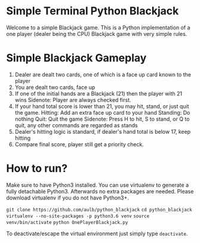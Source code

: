# Simple Terminal Python Blackjack
Welcome to a simple Blackjack game. This is a Python implementation of a one player (dealer being the CPU) Blackjack game with very simple rules.

# Simple Blackjack Gameplay
1) Dealer are dealt two cards, one of which is a face up card known to the player
2) You are dealt two cards, face up
3) If one of the initial hands are a Blackjack (21) then the player with 21 wins
Sidenote: Player are always checked first.
4) If your hand total score is lower than 21, you may hit, stand, or just quit the game.
Hitting: Add an extra face up card to your hand
Standing: Do nothing
Quit: Quit the game
Sidenote: Press H to hit, S to stand, or Q to quit, any other commands are regarded as stands
5) Dealer's hitting logic is standard, if dealer's hand total is below 17, keep hitting
6) Compare final score, player still get a priority check. 

# How to run?
Make sure to have Python3 installed. You can use virtualenv to generate a fully detachable Python3. Afterwards no extra packages are needed. Please download virtualenv if you do not have Python3+. 

`git clone https://github.com/aulb/python_blackjack`
`cd python_blackjack`
`virtualenv --no-site-packages -p python3.6 venv`
`source venv/bin/activate`
`python OnePlayerBlackjack.py`

To deactivate/escape the virtual environment just simply type `deactivate`.
